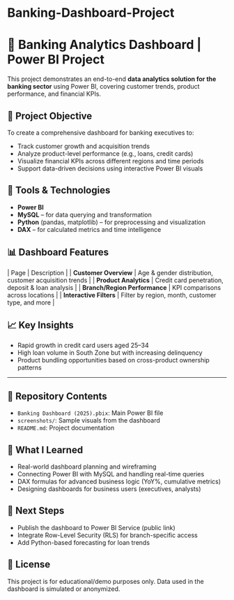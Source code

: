 # Banking-Dashboard-Project


# 🏦 Banking Analytics Dashboard | Power BI Project

This project demonstrates an end-to-end **data analytics solution for the banking sector** using Power BI, covering customer trends, product performance, and financial KPIs.

## 📌 Project Objective

To create a comprehensive dashboard for banking executives to:
- Track customer growth and acquisition trends
- Analyze product-level performance (e.g., loans, credit cards)
- Visualize financial KPIs across different regions and time periods
- Support data-driven decisions using interactive Power BI visuals

## 🧰 Tools & Technologies
- **Power BI**
- **MySQL** – for data querying and transformation
- **Python** (pandas, matplotlib) – for preprocessing and visualization
- **DAX** – for calculated metrics and time intelligence


## 📊 Dashboard Features

| Page | Description |
| **Customer Overview** | Age & gender distribution, customer acquisition trends |
| **Product Analytics** | Credit card penetration, deposit & loan analysis |
| **Branch/Region Performance** | KPI comparisons across locations |
| **Interactive Filters** | Filter by region, month, customer type, and more |


## 📈 Key Insights

- Rapid growth in credit card users aged 25–34
- High loan volume in South Zone but with increasing delinquency
- Product bundling opportunities based on cross-product ownership patterns

---

## 📁 Repository Contents

- `Banking Dashboard (2025).pbix`: Main Power BI file
- `screenshots/`: Sample visuals from the dashboard
- `README.md`: Project documentation


## 🧠 What I Learned

- Real-world dashboard planning and wireframing
- Connecting Power BI with MySQL and handling real-time queries
- DAX formulas for advanced business logic (YoY%, cumulative metrics)
- Designing dashboards for business users (executives, analysts)

## 🚀 Next Steps

- Publish the dashboard to Power BI Service (public link)
- Integrate Row-Level Security (RLS) for branch-specific access
- Add Python-based forecasting for loan trends


## 📄 License

This project is for educational/demo purposes only. Data used in the dashboard is simulated or anonymized.
